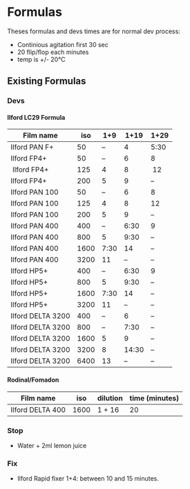 # Formulas

Theses formulas and devs times are for normal dev process:
  - Continious agitation first 30 sec
  - 20 flip/flop each minutes
  - temp is +/- 20°C

## Existing Formulas

### Devs

#### Ilford LC29 Formula

| Film name | iso |	1+9	| 1+19 | 1+29 |
|---|---|---|---|---|
| Ilford PAN F+ |	50 | – | 4 | 5:30 |
| Ilford FP4+ | 50 | –	| 6	| 8 |
| Ilford FP4+ | 125 | 4	| 8	| 12 |
| Ilford FP4+ |	200	| 5 |	9	| – |
| Ilford PAN 100 | 50 |	– |	6	| 8 |
| Ilford PAN 100 | 125 | 4 | 8 | 12 |
| Ilford PAN 100 | 200 | 5 | 9 | – |
| Ilford PAN 400 | 400 | – | 6:30	| 9 |
| Ilford PAN 400 | 800 | 5 | 9:30	| – |
| Ilford PAN 400 | 1600 | 7:30 | 14 | – |
| Ilford PAN 400 | 3200 | 11 | – | – |
| Ilford HP5+	| 400 | –	| 6:30 | 9 |
| Ilford HP5+	| 800 | 5	| 9:30 | – |
| Ilford HP5+	| 1600 | 7:30 |	14 | – |
| Ilford HP5+	| 3200 | 11	| – |	– |
| Ilford DELTA 3200 |	400 | – | 6 | – |
| Ilford DELTA 3200	| 800 |	–	| 7:30 | – |
| Ilford DELTA 3200	| 1600 | 5 | 9 | – |
| Ilford DELTA 3200	| 3200 | 8 | 14:30 | – |
| Ilford DELTA 3200	| 6400 | 13 | – | – |

#### Rodinal/Fomadon

| Film name	| iso | dilution | time (minutes) |
|---|---|---|---|
| Ilford DELTA 400 | 1600 | 1 + 16 | 20 |

### Stop
  * Water + 2ml lemon juice

### Fix

 * Ilford Rapid fixer 1+4: between 10 and 15 minutes.

